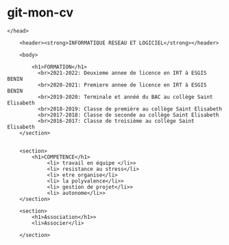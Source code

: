 # git-mon-cv
<!DOCTYPE html>
<html>
    <head>
        <meta charset="utf-8">
        <title>titre</title>
        <link rel="styeheet" href="style.css"

    </head>

        <header><strong>INFORMATIQUE RESEAU ET LOGICIEL</strong></header>

        <body>

            <h1>FORMATION</h1>
              <br>2021-2022: Deuxieme annee de licence en IRT à ESGIS BENIN
              <br>2020-2021: Premiere annee de licence en IRT à ESGIS BENIN
              <br>2019-2020: Terminale et annéé du BAC au collège Saint Elisabeth
              <br>2018-2019: Classe de première au collège Saint Elisabeth
              <br>2017-2018: Classe de seconde au collège Saint Elisabeth
              <br>2016-2017: Classe de troisième au collège Saint Elisabeth
        </section>


        <section>
            <h1>COMPETENCE</h1>
                 <li> travail en équipe </li>>
                 <li> resistance au stress</li>
                 <li> etre organise</li>
                 <li> la polyvalence</li>>
                 <li> gestion de projet</li>>
                 <li> autonome</li>>   
        </section>

        <section>
            <h1>Association</h1>>
            <li>Associer</li>

        </section>
